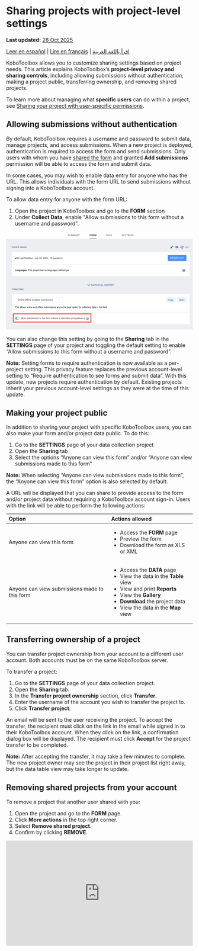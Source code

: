 # Sharing projects with project-level settings 
**Last updated:** <a href="https://github.com/kobotoolbox/docs/blob/050dcc9c8bfb4c528208bbe886979999037f1554/source/project_sharing_settings.md" class="reference">28 Oct 2025</a>

<a href="es/project_sharing_settings.html">Leer en español</a> | <a href="fr/project_sharing_settings.html">Lire en français</a> | <a href="ar/project_sharing_settings.html">اقرأ باللغة العربية</a>

KoboToolbox allows you to customize sharing settings based on project needs. This article explains KoboToolbox’s **project-level privacy and sharing controls**, including allowing submissions without authentication, making a project public, transferring ownership, and removing shared projects.

<p class="note">
  To learn more about managing what <strong>specific users</strong> can do within a project, see <a href="https://support.kobotoolbox.org/managing_permissions.html">Sharing your project with user-specific permissions</a>.
</p>

## Allowing submissions without authentication

By default, KoboToolbox requires a username and password to submit data, manage projects, and access submissions. When a new project is deployed, authentication is required to access the form and send submissions. Only users with whom you have [shared the form](https://support.kobotoolbox.org/managing_permissions.html) and granted **Add submissions** permission will be able to access the form and submit data.

In some cases, you may wish to enable data entry for anyone who has the URL. This allows individuals with the form URL to send submissions without signing into a KoboToolbox account.

To allow data entry for anyone with the form URL:
1. Open the project in KoboToolbox and go to the **FORM** section
2. Under **Collect Data**, enable "Allow submissions to this form without a username and password".

![Require authentication example](images/project_sharing_settings/require_authentication.png)

You can also change this setting by going to the **Sharing** tab in the **SETTINGS** page of your project and toggling the default setting to enable “Allow submissions to this form without a username and password”.

<p class="note">
  <strong>Note:</strong> Setting forms to require authentication is now available as a per-project setting. This privacy feature replaces the previous account-level setting to “Require authentication to see forms and submit data”. With this update, new projects require authentication by default. Existing projects inherit your previous account-level settings as they were at the time of this update.
</p>

## Making your project public

In addition to sharing your project with specific KoboToolbox users, you can also make your form and/or project data public. To do this: 

1. Go to the **SETTINGS** page of your data collection project
2. Open the **Sharing** tab
3. Select the options “Anyone can view this form” and/or “Anyone can view submissions made to this form”

<p class="note">
  <strong>Note:</strong> When selecting “Anyone can view submissions made to this form”, the “Anyone can view this form” option is also selected by default.
</p>

A URL will be displayed that you can share to provide access to the form and/or project data without requiring a KoboToolbox account sign-in. Users with the link will be able to perform the following actions:

| **Option**    | **Actions allowed**                                |
| :----------------- | :--------------------------------------------- |
| Anyone can view this form              | <ul><li>Access the <strong>FORM</strong> page</li> <li>Preview the form</li> <li>Download the form as XLS or XML</li></ul> |
| Anyone can view submissions made to this form      | <ul><li>Access the <strong>DATA</strong> page</li><li>View the data in the <strong>Table</strong> view</li><li>View and print <strong>Reports</strong></li><li>View the <strong>Gallery</strong></li><li><strong>Download</strong> the project data</li><li>View the data in the <strong>Map</strong> view</li></ul> |

## Transferring ownership of a project

You can transfer project ownership from your account to a different user account. Both accounts must be on the same KoboToolbox server.

To transfer a project:
1. Go to the **SETTINGS** page of your data collection project.
2. Open the **Sharing** tab.
3. In the **Transfer project ownership** section, click **Transfer**.
4. Enter the username of the account you wish to transfer the project to.
5. Click **Transfer project**.
   
An email will be sent to the user receiving the project. To accept the transfer, the recipient must click on the link in the email while signed in to their KoboToolbox account. When they click on the link, a confirmation dialog box will be displayed. The recipient must click **Accept** for the project transfer to be completed.

<p class="note">
  <strong>Note:</strong> After accepting the transfer, it may take a few minutes to complete. The new project owner may see the project in their project list right away, but the data table view may take longer to update.
</p>

## Removing shared projects from your account

To remove a project that another user shared with you:

1. Open the project and go to the **FORM** page.
2. Click <i class="k-icon-more"></i> **More actions** in the top right corner.
3. Select **Remove shared project**.
4. Confirm by clicking **REMOVE**.

<iframe src="https://www.youtube.com/embed/EZyj0tQXtzA?si=EmE0bahqxFAW2Fqm" style="width: 100%; aspect-ratio: 16 / 9; height: auto; border: 0;" title="YouTube video player" frameborder="0" allow="accelerometer; autoplay; clipboard-write; encrypted-media; gyroscope; picture-in-picture; web-share" allowfullscreen></iframe>



